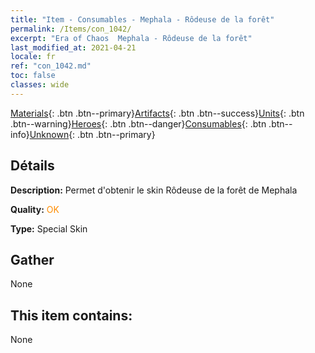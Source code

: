 ```yaml
---
title: "Item - Consumables - Mephala - Rôdeuse de la forêt"
permalink: /Items/con_1042/
excerpt: "Era of Chaos  Mephala - Rôdeuse de la forêt"
last_modified_at: 2021-04-21
locale: fr
ref: "con_1042.md"
toc: false
classes: wide
---
```

 [Materials](/fr/Items/){: .btn .btn--primary}[Artifacts](/fr/Items/Artifacts/){: .btn .btn--success}[Units](/fr/Items/Units/){: .btn .btn--warning}[Heroes](/fr/Items/Heroes/){: .btn .btn--danger}[Consumables](/fr/Items/Consumables/){: .btn .btn--info}[Unknown](/fr/Items/Unknown/){: .btn .btn--primary}

## Détails
 **Description:** Permet d'obtenir le skin Rôdeuse de la forêt de Mephala

 **Quality:** <span style="color: #FF8C00">OK</span>

 **Type:** Special Skin

## Gather

  None

## This item contains:

  None

